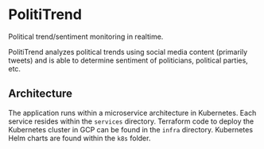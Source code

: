 # PolitiTrend

Political trend/sentiment monitoring in realtime.

PolitiTrend analyzes political trends using social media content (primarily tweets) and is able to 
determine sentiment of politicians, political parties, etc.

## Architecture
The application runs within a microservice architecture in Kubernetes. Each service resides within the
`services` directory. Terraform code to deploy the Kubernetes cluster in GCP can be found in the `infra`
directory. Kubernetes Helm charts are found within the `k8s` folder.
